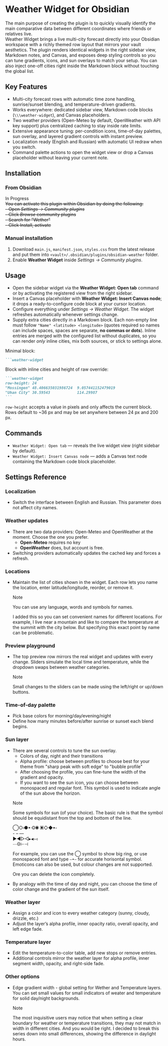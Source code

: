 # Weather Widget for Obsidian

The main purpose of creating the plugin is to quickly visually identify the main comparative data between different coordinates where friends or relatives live.\
Weather Widget brings a live multi-city forecast directly into your Obsidian workspace with a richly themed row layout that mirrors your vault aesthetics. The plugin renders identical widgets in the right sidebar view, Markdown notes, and Canvas, and exposes deep styling controls so you can tune gradients, icons, and sun overlays to match your setup. You can also inject one-off cities right inside the Markdown block without touching the global list.

## Key Features
- Multi-city forecast rows with automatic time zone handling, sunrise/sunset blending, and temperature-driven gradients.
- Works everywhere: dedicated sidebar view, Markdown code blocks (`\\\weather-widget`), and Canvas placeholders.
- Two weather providers (Open-Meteo by default, OpenWeather with API key support) plus centralized caching to stay inside rate limits.
- Extensive appearance tuning: per-condition icons, time-of-day palettes, sun overlay, and layered gradient controls with instant preview.
- Localization ready (English and Russian) with automatic UI redraw when you switch.
- Command palette actions to open the widget view or drop a Canvas placeholder without leaving your current note.

## Installation
### From Obsidian
In Progress\
~~You can activate this plugin within Obsidian by doing the following:~~\
~~- Open *Settings -> Community plugins*~~\
~~- Click *Browse* community plugins~~\
~~- Search for "Wether"~~\
~~- Click Install, activate~~

### Manual installation
1. Download `main.js`, `manifest.json`, `styles.css` from the latest release and put them into `<vault>/.obsidian/plugins/obsidian-weather` folder.
2. Enable **Weather Widget** inside *Settings -> Community plugins*.

## Usage
- Open the sidebar widget via the **Weather Widget: Open tab** command or by activating the registered view from the right sidebar.
- Insert a Canvas placeholder with **Weather Widget: Insert Canvas node**; it drops a ready-to-configure code block at your cursor location.
- Configure everything under *Settings -> Weather Widget*. The widget refreshes automatically whenever settings change.
- Supply extra cities directly in a Markdown block. Each non-empty line must follow `"Name" <latitude> <longitude>` (quotes required so names can include spaces, spaces are separate, **no commas or dots**). Inline entries are merged with the configured list without duplicates, so you can render *only* inline cities, mix both sources, or stick to settings alone.

Minimal block:  
  ~~~markdown
  ```weather-widget
  ~~~

Block with inline cities and height of raw override:  
  ~~~markdown
  ```weather-widget
  row-height: 24
  "Mossingen" 48.406635031986724  9.057441152479019
  "Uhan City" 30.59543            114.29987
  ```
  ~~~


`row-height` accepts a value in pixels and only affects the current block.  
Rows default to ~36 px and may be set anywhere between 24 px and 200 px.

## Commands
- `Weather Widget: Open tab` — reveals the live widget view (right sidebar by default).
- `Weather Widget: Insert Canvas node` — adds a Canvas text node containing the Markdown code block placeholder.

## Settings Reference

### Localization
- Switch the interface between English and Russian. This parameter does not affect city names.

### Weather updates
- There are two data providers: Open-Meteo and OpenWeather at the moment. Choose the one you prefer.
  - **Open-Meteo** requires no key
  - **OpenWeather** does, but account is free.
- Switching providers automatically updates the cached key and forces a refresh.

### Locations
- Maintain the list of cities shown in the widget. Each row lets you name the location, enter latitude/longitude, reorder, or remove it.
    > [!note] 
    > You can use any language, words and symbols for names.
    > 
    > I added this so you can set convenient names for different locations. For example, I live near a mountain and like to compare the temperature at the summit with the city below. But specifying this exact point by name can be problematic.

### Preview playground
- The top preview row mirrors the real widget and updates with every change. Sliders simulate the local time and temperature, while the dropdown swaps between weather categories.
    > [!note]
    > Small changes to the sliders can be made using the left/right or up/down buttons.

### Time-of-day palette
- Pick base colors for morning/day/evening/night
- Define how many minutes before/after sunrise or sunset each blend begins.

### Sun layer
- There are several controls to tune the sun overlay.
    - Colors of day, night and their transitions
    - Alpha profile: choose between profiles to choose best for your theme from "sharp peak with soft edge" to "bubble profile"
    - After choosing the profile, you can fine-tune the width of the gradient and opacity. 
    - If you want to see the sun icon, you can choose between monospaced and regular font. This symbol is used to indicate angle of the sun above the horizon.
    > [!note]
    > Some symbols for sun (of your choice). The basic rule is that the symbol should be equidistant from the top and bottom of the line.
    >
    > ◯○৹●•·◎◉
    > ▣◇◆▪▫\
    > \- – — \
    > ►◄▻◅▸◂▹◃\
    > ⋯Θ⊢⊣
    >
    > For example, you can use the ◯ symbol to show big ring, or use monospaced font and type `—•—` for accurate horisontal symbol.\
    > Emoticons can also be used, but colour changes are not supported.
    >
    > Ore you can delete the icon completely.
- By analogy with the time of day and night, you can choose the time of color change and the gradient of the sun itself.

### Weather layer
- Assign a color and icon to every weather category (sunny, cloudy, drizzle, etc.) 
- Adjust the layer’s alpha profile, inner opacity ratio, overall opacity, and left edge fade.

### Temperature layer
- Edit the temperature-to-color table, add new stops or remove entries. 
- Additional controls mirror the weather layer for alpha profile, inner segment width, opacity, and right-side fade.

### Other options
- Edge gradient width - global setting for Wether and Temperature layers. You can set small values for small indicators of weater and temperature for solid day/night backgrounds. 
    > [!note]
    > The most inquisitive users may notice that when setting a clear boundary for weather or temperature transitions, they may not match in width in different cities. And you would be right. I decided to break this series down into small differences, showing the difference in daylight hours.
